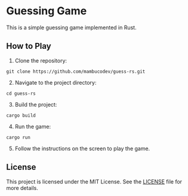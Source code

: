 # Guessing Game

This is a simple guessing game implemented in Rust.

## How to Play

1. Clone the repository:
  ```
  git clone https://github.com/mambucodev/guess-rs.git
  ```

2. Navigate to the project directory:
  ```
  cd guess-rs
  ```

3. Build the project:
  ```
  cargo build
  ```

4. Run the game:
  ```
  cargo run
  ```

5. Follow the instructions on the screen to play the game.

## License

This project is licensed under the MIT License. See the [LICENSE](LICENSE) file for more details.
